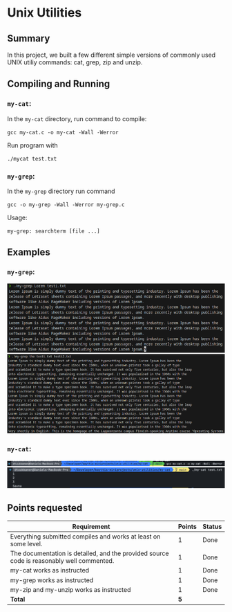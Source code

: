 # Unix Utilities

## Summary

In this project, we built a few different simple versions of commonly used UNIX utiliy commands: cat, grep, zip and unzip.

## Compiling and Running

### `my-cat`:

In the `my-cat` directory, run command to compile:

```
gcc my-cat.c -o my-cat -Wall -Werror
```

Run program with

```
./mycat test.txt
```

### `my-grep`:

In the `my-grep` directory run command

```
gcc -o my-grep -Wall -Werror my-grep.c
```

Usage:

```
my-grep: searchterm [file ...]
```

## Examples

### `my-grep`:

![alt text](my-grep/img/image.png)
![alt text](my-grep/img/image-1.png)

### `my-cat`:

![my cat compile](my-cat/img/compile-my-cat.png)
![my cat run](my-cat/img/run-my-cat.png)

## Points requested

| Requirement                                                                               | Points | Status |
| ----------------------------------------------------------------------------------------- | ------ | ------ |
| Everything submitted compiles and works at least on some level.                           | 1      | Done   |
| The documentation is detailed, and the provided source code is reasonably well commented. | 1      | Done   |
| my-cat works as instructed                                                                | 1      | Done   |
| my-grep works as instructed                                                               | 1      | Done   |
| my-zip and my-unzip works as instructed                                                   | 1      | Done   |
| **Total**                                                                                 | **5**  |
